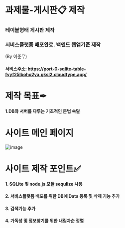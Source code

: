 # 과제물-게시판📋 제작 

### 테이블형태 게시판 제작
### 서비스플랫폼 배포완료. 백엔드 웹앱기준 제작
(By 이준무)
#### 서비스주소: https://port-0-sqlite-table-fyyf25lboho2ya.gksl2.cloudtype.app/


# 제작 목표✒
#### 1.DB와 서버를 다루는 기초적인 문법 숙달

# 사이트 메인 페이지
![image](https://user-images.githubusercontent.com/113665599/209920820-1f140cd1-99b1-4c2e-b00a-fac7604bbaec.png)


# 사이트 제작 포인트✅
#### 1. SQLite 및 node.js 모듈 sequlize 사용
#### 2. 서비스플랫폼 배포를 위한 DB에 Data 등록 및 삭제 기능 추가
#### 3. 검색기능 추가
#### 4. 가독성 및 정보찾기를 위한 내림차순 정렬

